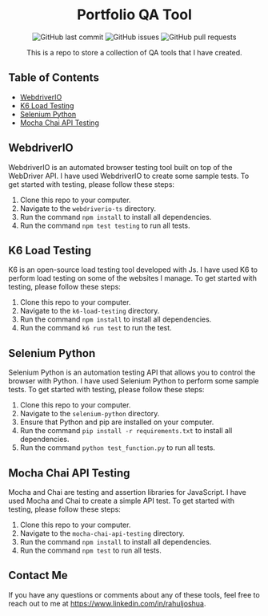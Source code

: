 <h1 align="center">Portfolio QA Tool</h1>

<p align="center">
  <img alt="GitHub last commit" src="https://img.shields.io/github/last-commit/rahuljoshua77/portfolio-qa-tool?style=flat-square">
  <img alt="GitHub issues" src="https://img.shields.io/github/issues/rahuljoshua77/portfolio-qa-tool?style=flat-square">
  <img alt="GitHub pull requests" src="https://img.shields.io/github/issues-pr/rahuljoshua77/portfolio-qa-tool?style=flat-square">
</p>

<p align="center">
  This is a repo to store a collection of QA tools that I have created.
</p>

## Table of Contents

- [WebdriverIO](#webdriverio)
- [K6 Load Testing](#k6-load-testing)
- [Selenium Python](#selenium-python)
- [Mocha Chai API Testing](#mocha-chai-api-testing)

## WebdriverIO

WebdriverIO is an automated browser testing tool built on top of the WebDriver API. I have used WebdriverIO to create some sample tests. To get started with testing, please follow these steps:

1. Clone this repo to your computer.
2. Navigate to the `webdriverio-ts` directory.
3. Run the command `npm install` to install all dependencies.
4. Run the command `npm test testing` to run all tests.

## K6 Load Testing

K6 is an open-source load testing tool developed with Js. I have used K6 to perform load testing on some of the websites I manage. To get started with testing, please follow these steps:

1. Clone this repo to your computer.
2. Navigate to the `k6-load-testing` directory.
3. Run the command `npm install` to install all dependencies.
4. Run the command `k6 run test` to run the test.

## Selenium Python

Selenium Python is an automation testing API that allows you to control the browser with Python. I have used Selenium Python to perform some sample tests. To get started with testing, please follow these steps:

1. Clone this repo to your computer.
2. Navigate to the `selenium-python` directory.
3. Ensure that Python and pip are installed on your computer.
4. Run the command `pip install -r requirements.txt` to install all dependencies.
5. Run the command `python test_function.py` to run all tests.

## Mocha Chai API Testing

Mocha and Chai are testing and assertion libraries for JavaScript. I have used Mocha and Chai to create a simple API test. To get started with testing, please follow these steps:

1. Clone this repo to your computer.
2. Navigate to the `mocha-chai-api-testing` directory.
3. Run the command `npm install` to install all dependencies.
4. Run the command `npm test` to run all tests.

## Contact Me

If you have any questions or comments about any of these tools, feel free to reach out to me at https://www.linkedin.com/in/rahuljoshua.
